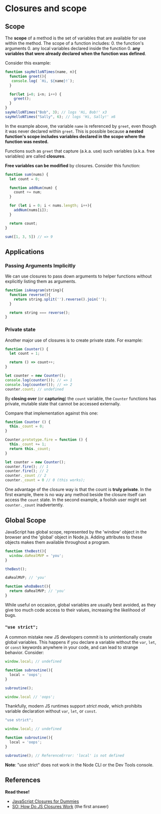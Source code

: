# Closures and scope

## Scope

The **scope** of a method is the set of variables that are available
for use within the method. The scope of a function includes:
  0. the function's arguments
  0. any local variables declared inside the function
  0. **any variables that were already declared when the function was defined**.

Consider this example: 


```javascript
function sayHelloNTimes(name, n){
  function greet(){
   console.log( `Hi, ${name}!`);
  }

  for(let i=0; i<n; i++) {
    greet();
  }
}
sayHelloNTimes("Bob", 3); // logs 'Hi, Bob!' x3
sayHelloNTimes("Sally", 6); // logs 'Hi, Sally!' x6
```
In the example above, the variable `name` is referenced by `greet`, even though it was never declared within `greet`. This is possible because **a nested function's scope includes variables declared in the scope where the function was nested.** 

Functions such as `greet` that capture (a.k.a. use) such variables (a.k.a. free variables) are called **closures**. 

**Free variables can be modified** by closures. Consider this function: 

```javascript
function sum(nums) {
  let count = 0;

  function addNum(num) {
    count += num;
  }

  for (let i = 0; i < nums.length; i++){
    addNum(nums[i]);
  }

  return count;
}

sum([1, 3, 5]) // => 9
```

## Applications

### Passing Arguments Implicitly

We can use closures to pass down arguments to helper functions without explicitly listing them as arguments.

```javascript
function isAnagram(string){
  function reverse(){
    return string.split('').reverse().join('');
  }

  return string === reverse();
}
```

### Private state

Another major use of closures is to create private state. For
example:

```javascript
function Counter() {
  let count = 1;

  return () => count++;
}

let counter = new Counter();
console.log(counter()); // => 1
console.log(counter()); // => 2
counter.count; // undefined
```

By **closing over** (or **capturing**) the `count` variable, the `Counter` functions has private, mutable state that cannot be accessed externally.

Compare that implementation against this one:

```javascript
function Counter () {
  this._count = 0;
}

Counter.prototype.fire = function () {
  this._count += 1;
  return this._count;
}

let counter = new Counter();
counter.fire(); // 1
counter.fire(); // 2
counter._count // 2
counter._count = 0 // 0 (this works);
```

One advantage of the closure way is that the count is **truly
private**. In the first example, there is no way any method beside the closure itself can access the `count` state. In the second example, a foolish user might set `counter._count` inadvertently.

## Global Scope

JavaScript has global scope, represented by the 'window' object in the browser and the 'global' object in Node.js. Adding attributes to these objects makes them available throughout a program. 

```javascript
function theBest(){
  window.daRealMVP = 'you';
}

theBest();

daRealMVP; // 'you'

function whoDaBest(){
  return daRealMVP; // 'you'
}
```

While useful on occasion, global variables are usually best avoided, as they give too much code access to their values, increasing the likelihood of bugs. 

### `"use strict";`

A common mistake new JS developers commit is to unintentionally create
global variables. This happens if you declare a variable without the `var`, `let`, or `const` keywords anywhere in your code, and can lead to strange behavior. Consider: 

```javascript
window.local; // undefined

function subroutine(){
  local = 'oops';
}

subroutine();

window.local // 'oops';
```

Thankfully, modern JS runtimes support *strict mode*, which prohibits variable declaration without `var`, `let`, or `const`.

```javascript
"use strict";

window.local; // undefined

function subroutine(){
  local = 'oops'; 
}

subroutine(); // ReferenceError: 'local' is not defined
```

**Note**: "use strict" does not work in the Node CLI or the Dev Tools console. 

## References

**Read these!**

* [JavaScript Closures for Dummies][closures-for-dummies]
* [SO: How Do JS Closures Work][so-closures] (the first answer)

[closures-for-dummies]: http://web.archive.org/web/20080209105120/http://blog.morrisjohns.com/javascript_closures_for_dummies
[so-closures]: http://stackoverflow.com/questions/111102/how-do-javascript-closures-work
